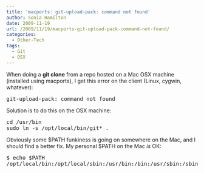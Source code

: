 ```yaml
---
title: 'macports: git-upload-pack: command not found'
author: Sonia Hamilton
date: 2009-11-19
url: /2009/11/19/macports-git-upload-pack-command-not-found/
categories:
  - Other-Tech
tags:
  - Git
  - OSX
---
```

When doing a **git clone** from a repo hosted on a Mac OSX machine (installed using macports), I get this error on the client (Linux, cygwin, whatever):

<!--more-->

<pre>git-upload-pack: command not found</pre>

Solution is to do this on the OSX machine:

<pre>cd /usr/bin
sudo ln -s /opt/local/bin/git* .
</pre>

Obviously some $PATH funkiness is going on somewhere on the Mac, and I should find a better fix. My personal $PATH on the Mac *is* OK:

<pre>$ echo $PATH
/opt/local/bin:/opt/local/sbin:/usr/bin:/bin:/usr/sbin:/sbin:/usr/local/bin:/usr/X11/bin</pre>
